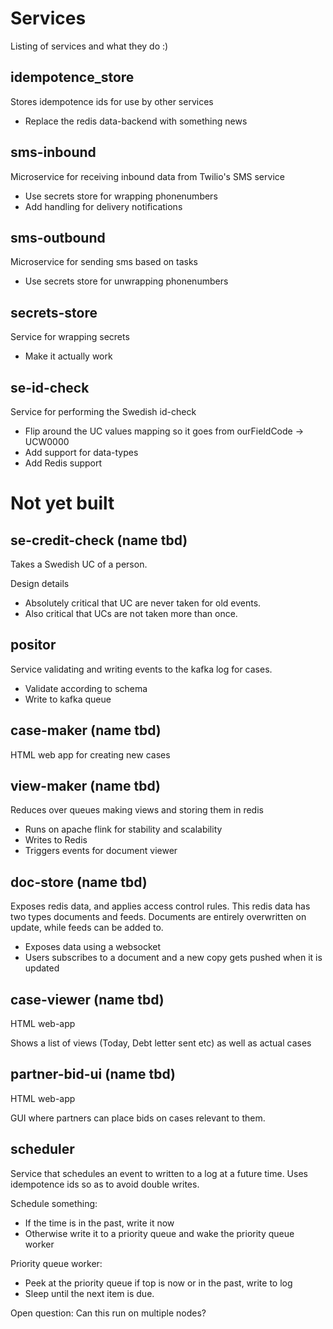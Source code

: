 Services
=========

Listing of services and what they do :)

idempotence_store
------------------

Stores idempotence ids for use by other services

- Replace the redis data-backend with something news


sms-inbound
-----------

Microservice for receiving inbound data from Twilio's SMS service

- Use secrets store for wrapping phonenumbers
- Add handling for delivery notifications


sms-outbound
-------------

Microservice for sending sms based on tasks

- Use secrets store for unwrapping phonenumbers


secrets-store
--------------

Service for wrapping secrets

- Make it actually work

se-id-check
------------

Service for performing the Swedish id-check

- Flip around the UC values mapping so it goes from ourFieldCode -> UCW0000
- Add support for data-types
- Add Redis support


Not yet built
==============

se-credit-check (name tbd)
---------------------------

Takes a Swedish UC of a person.

Design details
- Absolutely critical that UC are never taken for old events.
- Also critical that UCs are not taken more than once.

positor
---------

Service validating and writing events to the kafka log for cases.

- Validate according to schema
- Write to kafka queue

case-maker (name tbd)
---------------------
HTML web app for creating new cases


view-maker (name tbd)
----------------------
Reduces over queues making views and storing them in redis

- Runs on apache flink for stability and scalability
- Writes to Redis
- Triggers events for document viewer

doc-store (name tbd)
---------------------------

Exposes redis data, and applies access control rules. This redis data
has two types documents and feeds. Documents are entirely overwritten
on update, while feeds can be added to.

- Exposes data using a websocket
- Users subscribes to a document and a new copy gets pushed when it is updated


case-viewer (name tbd)
----------------------
HTML web-app

Shows a list of views (Today, Debt letter sent etc) as well as actual cases


partner-bid-ui (name tbd)
--------------------------
HTML web-app

GUI where partners can place bids on cases relevant to them.


scheduler
----------

Service that schedules an event to written to a log at a future
time. Uses idempotence ids so as to avoid double writes.

Schedule something:
- If the time is in the past, write it now
- Otherwise write it to a priority queue and wake the priority queue worker

Priority queue worker:
- Peek at the priority queue if top is now or in the past, write to log
- Sleep until the next item is due.

Open question: Can this run on multiple nodes?
